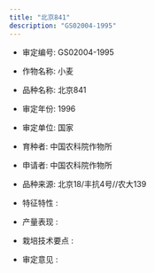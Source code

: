 ```yaml
---
title: "北京841"
description: "GS02004-1995"
---
```

* 审定编号:  GS02004-1995

*  作物名称:  小麦

*  品种名称:  北京841

*  审定年份:  1996

*  审定单位:  国家

* 育种者:  中国农科院作物所

*  申请者:  中国农科院作物所

*  品种来源:  北京18/丰抗4号//农大139

*  特征特性 : 

 
*  产量表现 : 


*  栽培技术要点 : 


*  审定意见 : 

